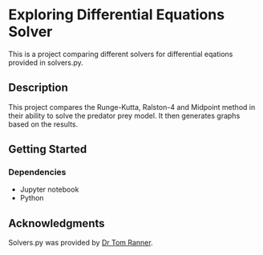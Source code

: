 # Exploring Differential Equations Solver

This is a project comparing different solvers for differential eqations provided in solvers.py.

## Description

This project compares the Runge-Kutta, Ralston-4 and Midpoint method in their ability to solve the predator prey model. It then generates graphs based on the results.

## Getting Started

### Dependencies

* Jupyter notebook
* Python

## Acknowledgments

Solvers.py was provided by [Dr Tom Ranner](https://eps.leeds.ac.uk/computing/staff/643/dr-thomas-ranner).
